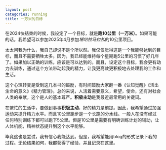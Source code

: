 ```yaml
---
layout: post
categories: running
title: 一万米的目标
---
```


在2024快结束的时候，我设定了一个目标，就是**跑10公里（一万米）**。如果可能的话，我希望可以参加2025年4月参加*堪培拉马拉松*的10公里项目。

太太问我为什么，我自己却说不是个所以然。我仅仅觉得这是一个我能够达到的目标，而且不需要牺牲太多。因为，我已经能维持每个星期跑5公里的习惯了好几年了。如果加以正确的训练，应该是可以达到的。而且，设定这个目标，我会更有动力去训练，通过这个方法带动起我的精力，让我更高效更积极地去处理我的工作和生活。

这个心理转变是受到这几本书的鼓励，有时间鼓励大家翻一番《认知觉醒》《活出生命的意义》《精力管理》。总的来说，人活着需要意义，希望，使命，还有对社会人类的奉献，这个是人的基本尊严。**积极主动**是我最近最常用的关键词。

在繁忙的生活中，要做到事事**积极主动**，好的精力是前提。因此，我希望通过加强运动来提升精力水平。而且10公里跑步是一个长跑的分水线。一般人在没有经过任何特别训练下都可以跑下5公里。但是10公里是需要有明确训练计划的辅助，让人体机能，精神状态提升到这个水平能够。

毕竟这也是尝试，我有信心我能达到。但是，我希望能用blog的形式记录下我的过程。无论结果如何，我都获得了经验，并且记录在这里。
<!--stackedit_data:
eyJoaXN0b3J5IjpbMzE5NTE4NjI3LDIwOTIxMzI3OTAsLTIwNT
E0ODQzNTgsLTE2NjM1OTc3ODgsMTkzMjExMjIzMl19
-->